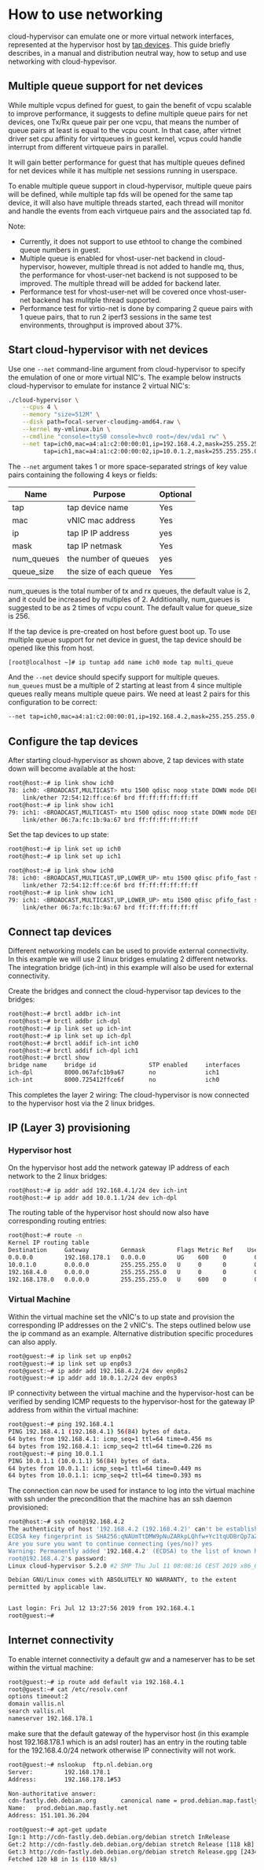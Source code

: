 # How to use networking

cloud-hypervisor can emulate one or more virtual network interfaces, represented at the hypervisor host by [tap devices](https://www.kernel.org/doc/Documentation/networking/tuntap.txt). This guide briefly describes, in a manual and distribution neutral way, how to setup and use networking with cloud-hypevisor.

## Multiple queue support for net devices ##

While multiple vcpus defined for guest, to gain the benefit of vcpu scalable to improve performance, it suggests to define multiple queue pairs for net devices, one Tx/Rx queue pair per one vcpu, that means the number of queue pairs at least is equal to the vcpu count. In that case, after virtnet driver set cpu affinity for virtqueues in guest kernel, vcpus could handle interrupt from different virtqueue pairs in parallel.

It will gain better performance for guest that has multiple queues defined for net devices while it has multiple net sessions running in userspace.

To enable multiple queue support in cloud-hypervisor, multiple queue pairs will be defined, while multiple tap fds will be opened for the same tap device, it will also have multiple threads started, each thread will monitor and handle the events from each virtqueue pairs and the associated tap fd.

Note:

- Currently, it does not support to use ethtool to change the combined queue numbers in guest.
- Multiple queue is enabled for vhost-user-net backend in cloud-hypervisor, however, multiple thread is not added to handle mq, thus, the performance for vhost-user-net backend is not supposed to be improved. The multiple thread will be added for backend later.
- Performance test for vhost-user-net will be covered once vhost-user-net backend has mulitple thread supported.
- Performance test for virtio-net is done by comparing 2 queue pairs with 1 queue pairs, that to run 2 iperf3 sessions in the same test environments, throughput is improved about 37%.

## Start cloud-hypervisor with net devices

Use one `--net` command-line argument from cloud-hypervisor to specify the emulation of one or more virtual NIC's. The example below instructs cloud-hypervisor to emulate for instance 2 virtual NIC's:

```bash
./cloud-hypervisor \
    --cpus 4 \
    --memory "size=512M" \
    --disk path=focal-server-cloudimg-amd64.raw \
    --kernel my-vmlinux.bin \
    --cmdline "console=ttyS0 console=hvc0 root=/dev/vda1 rw" \
    --net tap=ich0,mac=a4:a1:c2:00:00:01,ip=192.168.4.2,mask=255.255.255.0,num_queues=2,queue_size=256 \
          tap=ich1,mac=a4:a1:c2:00:00:02,ip=10.0.1.2,mask=255.255.255.0,num_queues=2,queue_size=256
```

The `--net` argument takes 1 or more space-separated strings of key value pairs containing the following 4 keys or fields:

| Name       | Purpose                    | Optional  |
| -----------|----------------------------| ----------|
| tap        | tap device name            | Yes       |
| mac        | vNIC mac address           | Yes       |
| ip         | tap IP IP address          | yes       |
| mask       | tap IP netmask             | Yes       |
| num_queues | the number of queues       | yes       |
| queue_size | the size of each queue     | Yes       |

num_queues is the total number of tx and rx queues, the default value is 2, and it could be increased by multiples of 2. Additionally, num_queues is suggested to be as 2 times of vcpu count. The default value for queue_size is 256.

If the tap device is pre-created on host before guest boot up. To use multiple queue support for net device in guest, the tap device should be opened like this from host.

```bash
[root@localhost ~]# ip tuntap add name ich0 mode tap multi_queue
```

And the `--net` device should specify support for multiple queues. `num_queues` must be a multiple of 2 starting at least from 4 since multiple queues really means multiple queue pairs. We need at least 2 pairs for this configuration to be correct:

```bash
--net tap=ich0,mac=a4:a1:c2:00:00:01,ip=192.168.4.2,mask=255.255.255.0,num_queues=4,queue_size=256
```

## Configure the tap devices

After starting cloud-hypervisor as shown above, 2 tap devices with state down will become available at the host:

```bash
root@host:~# ip link show ich0
78: ich0: <BROADCAST,MULTICAST> mtu 1500 qdisc noop state DOWN mode DEFAULT group default qlen 1000
    link/ether 72:54:12:ff:ce:6f brd ff:ff:ff:ff:ff:ff
root@host:~# ip link show ich1
79: ich1: <BROADCAST,MULTICAST> mtu 1500 qdisc noop state DOWN mode DEFAULT group default qlen 1000
    link/ether 06:7a:fc:1b:9a:67 brd ff:ff:ff:ff:ff:ff
```

Set the tap devices to up state:

```bash
root@host:~# ip link set up ich0
root@host:~# ip link set up ich1

root@host:~# ip link show ich0
78: ich0: <BROADCAST,MULTICAST,UP,LOWER_UP> mtu 1500 qdisc pfifo_fast state UNKNOWN mode DEFAULT group default qlen 1000
    link/ether 72:54:12:ff:ce:6f brd ff:ff:ff:ff:ff:ff
root@host:~# ip link show ich1
79: ich1: <BROADCAST,MULTICAST,UP,LOWER_UP> mtu 1500 qdisc pfifo_fast state UNKNOWN mode DEFAULT group default qlen 1000
    link/ether 06:7a:fc:1b:9a:67 brd ff:ff:ff:ff:ff:ff
```

## Connect tap devices

Different networking models can be used to provide external connectivity. In this example we will
use 2 linux bridges emulating 2 different networks. The integration bridge (ich-int) in this example will also be used
for external connectivity.

Create the bridges and connect the cloud-hypervisor tap devices to the bridges:

```bash
root@host:~# brctl addbr ich-int
root@host:~# brctl addbr ich-dpl
root@host:~# ip link set up ich-int
root@host:~# ip link set up ich-dpl
root@host:~# brctl addif ich-int ich0
root@host:~# brctl addif ich-dpl ich1
root@host:~# brctl show
bridge name     bridge id               STP enabled     interfaces
ich-dpl         8000.067afc1b9a67       no              ich1
ich-int         8000.725412ffce6f       no              ich0
```
This completes the layer 2 wiring: The cloud-hypervisor is now connected to the hypervisor host via the 2 linux bridges.

## IP (Layer 3) provisioning

### Hypervisor host

On the hypervisor host add the network gateway IP address of each network to the 2 linux bridges:

```bash
root@host:~# ip addr add 192.168.4.1/24 dev ich-int
root@host:~# ip addr add 10.0.1.1/24 dev ich-dpl
```
The routing table of the hypervisor host should now also have corresponding routing entries:

```bash
root@host:~# route -n
Kernel IP routing table
Destination     Gateway         Genmask         Flags Metric Ref    Use Iface
0.0.0.0         192.168.178.1   0.0.0.0         UG    600    0        0 wlan1
10.0.1.0        0.0.0.0         255.255.255.0   U     0      0        0 ich-dpl
192.168.4.0     0.0.0.0         255.255.255.0   U     0      0        0 ich-int
192.168.178.0   0.0.0.0         255.255.255.0   U     600    0        0 wlan1
```
### Virtual Machine

Within the virtual machine set the vNIC's to up state and provision the corresponding IP addresses on the 2 vNIC's. The steps outlined below use the ip command as an example. Alternative distribution specific procedures can also apply.   

```bash
root@guest:~# ip link set up enp0s2
root@guest:~# ip link set up enp0s3
root@guest:~# ip addr add 192.168.4.2/24 dev enp0s2
root@guest:~# ip addr add 10.0.1.2/24 dev enp0s3
```

IP connectivity between the virtual machine and the hypervisor-host can be verified by sending
ICMP requests to the hypervisor-host for the gateway IP address from within the virtual machine:

```bash
root@guest:~# ping 192.168.4.1
PING 192.168.4.1 (192.168.4.1) 56(84) bytes of data.
64 bytes from 192.168.4.1: icmp_seq=1 ttl=64 time=0.456 ms
64 bytes from 192.168.4.1: icmp_seq=2 ttl=64 time=0.226 ms
root@guest:~# ping 10.0.1.1
PING 10.0.1.1 (10.0.1.1) 56(84) bytes of data.
64 bytes from 10.0.1.1: icmp_seq=1 ttl=64 time=0.449 ms
64 bytes from 10.0.1.1: icmp_seq=2 ttl=64 time=0.393 ms
```

The connection can now be used for instance to log into the virtual machine with
ssh under the precondition that the machine has an ssh daemon provisioned:

```bash
root@host:~# ssh root@192.168.4.2
The authenticity of host '192.168.4.2 (192.168.4.2)' can't be established.
ECDSA key fingerprint is SHA256:qNAUmTtDMW9pNuZARkpLQhfw+Yc1tqUDBrQp7aZGSjw.
Are you sure you want to continue connecting (yes/no)? yes
Warning: Permanently added '192.168.4.2' (ECDSA) to the list of known hosts.
root@192.168.4.2's password:
Linux cloud-hypervisor 5.2.0 #2 SMP Thu Jul 11 08:08:16 CEST 2019 x86_64

Debian GNU/Linux comes with ABSOLUTELY NO WARRANTY, to the extent
permitted by applicable law.                                                         


Last login: Fri Jul 12 13:27:56 2019 from 192.168.4.1
root@guest:~#
```

## Internet connectivity

To enable internet connectivity a default gw and a nameserver has to be set within
the virtual machine:

```bash
root@guest:~# ip route add default via 192.168.4.1
root@guest:~# cat /etc/resolv.conf
options timeout:2
domain vallis.nl
search vallis.nl
nameserver 192.168.178.1
```

make sure that the default gateway of the hypervisor host (in this example host 192.168.178.1 which is an adsl router) has an entry in the routing table for the 192.168.4.0/24 network otherwise IP connectivity will not work.

```bash
root@guest:~# nslookup  ftp.nl.debian.org       
Server:         192.168.178.1
Address:        192.168.178.1#53

Non-authoritative answer:
cdn-fastly.deb.debian.org       canonical name = prod.debian.map.fastly.net.
Name:   prod.debian.map.fastly.net
Address: 151.101.36.204

root@guest:~# apt-get update
Ign:1 http://cdn-fastly.deb.debian.org/debian stretch InRelease
Get:2 http://cdn-fastly.deb.debian.org/debian stretch Release [118 kB]
Get:3 http://cdn-fastly.deb.debian.org/debian stretch Release.gpg [2434 B]
Fetched 120 kB in 1s (110 kB/s)
```
